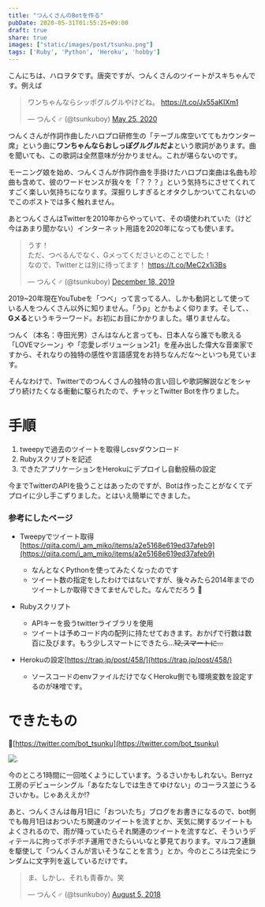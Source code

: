```yaml
---
title: "つんくさんのBotを作る"
pubDate: 2020-05-31T01:55:25+09:00
draft: true
share: true
images: ["static/images/post/tsunku.png"]
tags: ['Ruby', 'Python', 'Heroku', 'hobby']
---
```


こんにちは、ハロヲタです。唐突ですが、つんくさんのツイートがスキちゃんです。例えば

<blockquote class="twitter-tweet"><p lang="ja" dir="ltr">ワンちゃんならシッポグルグルやけどね。 <a href="https://t.co/Jx55aKIXm1">https://t.co/Jx55aKIXm1</a></p>&mdash; つんく♂ (@tsunkuboy) <a href="https://twitter.com/tsunkuboy/status/1264949286724341765?ref_src=twsrc%5Etfw">May 25, 2020</a></blockquote> <script async src="https://platform.twitter.com/widgets.js" charset="utf-8"></script>


つんくさんが作詞作曲したハロプロ研修生の「テーブル席空いててもカウンター席」という曲に**ワンちゃんならおしっぽグルグルだよ**という歌詞があります。曲を聞いても、この歌詞は全然意味が分かりません。これが堪らないのです。

<!--more-->

モーニング娘を始め、つんくさんが作詞作曲を手掛けたハロプロ楽曲は名曲も珍曲も含めて、彼のワードセンスが我々を「？？？」という気持ちにさせてくれてすごく楽しい気持ちになります。深掘りしすぎるとオタクしかついてこれないのでこのポストでは多く触れません。


あとつんくさんはTwitterを2010年からやっていて、その頃使われていた（けど今はあまり聞かない）インターネット用語を2020年になっても使います。

<blockquote class="twitter-tweet"><p lang="ja" dir="ltr">うす！<br>ただ、つべるんでなく、Gメってくださいとのことでした！<br>なので、Twitterとは別に待ってます！ <a href="https://t.co/MeC2x1i3Bs">https://t.co/MeC2x1i3Bs</a></p>&mdash; つんく♂ (@tsunkuboy) <a href="https://twitter.com/tsunkuboy/status/1207180221536985088?ref_src=twsrc%5Etfw">December 18, 2019</a></blockquote> <script async src="https://platform.twitter.com/widgets.js" charset="utf-8"></script>

2019~20年現在YouTubeを「つべ」って言ってる人、しかも動詞として使っている人をつんくさん以外に知りません。「うp」とかもよく仰ります。そして、、**Gメる**というキラーワード。お初にお目にかかりました。堪りませんな。

つんく（本名：寺田光男）さんはなんと言っても、日本人なら誰でも歌える「LOVEマシーン」や「恋愛レボリューション21」を産み出した偉大な音楽家ですから、それなりの独特の感性や言語感覚をお持ちなんだな〜といつも見ています。

そんなわけで、Twitterでのつんくさんの独特の言い回しや歌詞解説などをシャブり続けたくなる衝動に駆られたので、チャッとTwitter Botを作りました。

# 手順

1. tweepyで過去のツイートを取得しcsvダウンロード
1. Rubyスクリプトを記述
1. できたアプリケーションをHerokuにデプロイし自動投稿の設定

今までTwitterのAPIを扱うことはあったのですが、Botは作ったことがなくてデプロイに少し手こずりました。とはいえ簡単にできました。

### 参考にしたページ

- Tweepyでツイート取得 [https://qiita.com/i_am_miko/items/a2e5168e619ed37afeb9](https://qiita.com/i_am_miko/items/a2e5168e619ed37afeb9)
  - なんとなくPythonを使ってみたくなったのです
  - ツイート数の指定をしたわけではないですが、後々みたら2014年までのツイートしか取得できてませんでした。なんでだろう

- Rubyスクリプト
  - APIキーを扱うtwitterライブラリを使用
  - ツイートは予めコード内の配列に持たせておきます。おかげで行数は数百に及びます。もう少しスマートにできたら…~~12,スマートに…~~

- Herokuの設定[https://trap.jp/post/458/](https://trap.jp/post/458/)
  - ソースコードのenvファイルだけでなくHeroku側でも環境変数を設定するのが味噌です。

# できたもの

[https://twitter.com/bot_tsunku](https://twitter.com/bot_tsunku)

![.](/static/images/post/tsunku.png)

今のところ1時間に一回呟くようにしています。うるさいかもしれない。Berryz工房のデビューシングル「あなたなしでは生きてゆけない」のコーラス並にうるさいかも。じゃあええか!?

あと、つんくさんは毎月1日に「おついたち」ブログをお書きになるので、bot側でも毎月1日はおついたち関連のツイートを流すとか、天気に関するツイートもよくされるので、雨が降っていたらそれ関連のツイートを流すなど、そういうディテールに拘ってボチボチ運用できたらいいなと夢見ております。マルコフ連鎖を駆使して「つんくさんが言いそうなことを言う」とか。今のところは完全にランダムに文字列を返しているだけです。

<blockquote class="twitter-tweet"><p lang="ja" dir="ltr">ま、しかし、それも青春か。笑</p>&mdash; つんく♂ (@tsunkuboy) <a href="https://twitter.com/tsunkuboy/status/1026253371349643264?ref_src=twsrc%5Etfw">August 5, 2018</a></blockquote> <script async src="https://platform.twitter.com/widgets.js" charset="utf-8"></script>
